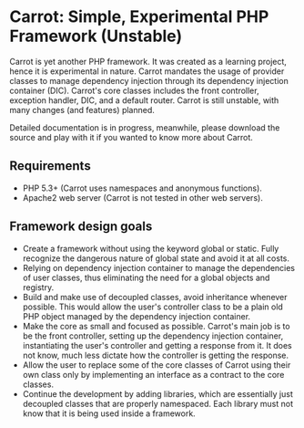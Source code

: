 Carrot: Simple, Experimental PHP Framework (Unstable)
=====================================================

Carrot is yet another PHP framework. It was created as a learning
project, hence it is experimental in nature. Carrot mandates the
usage of provider classes to manage dependency injection through
its dependency injection container (DIC). Carrot's core classes
includes the front controller, exception handler, DIC, and a
default router. Carrot is still unstable, with many changes (and
features) planned.

Detailed documentation is in progress, meanwhile, please download
the source and play with it if you wanted to know more about
Carrot.

Requirements
------------

- PHP 5.3+ (Carrot uses namespaces and anonymous functions).
- Apache2 web server (Carrot is not tested in other web servers).

Framework design goals
----------------------

- Create a framework without using the keyword global or static.
  Fully recognize the dangerous nature of global state and avoid
  it at all costs.
- Relying on dependency injection container to manage the
  dependencies of user classes, thus eliminating the need for a
  global objects and registry.
- Build and make use of decoupled classes, avoid inheritance
  whenever possible. This would allow the user's controller class
  to be a plain old PHP object managed by the dependency injection
  container.
- Make the core as small and focused as possible. Carrot's main
  job is to be the front controller, setting up the dependency
  injection container, instantiating the user's controller and
  getting a response from it. It does not know, much less
  dictate how the controller is getting the response.
- Allow the user to replace some of the core classes of Carrot
  using their own class only by implementing an interface as a
  contract to the core classes.
- Continue the development by adding libraries, which are
  essentially just decoupled classes that are properly namespaced.
  Each library must not know that it is being used inside a
  framework.